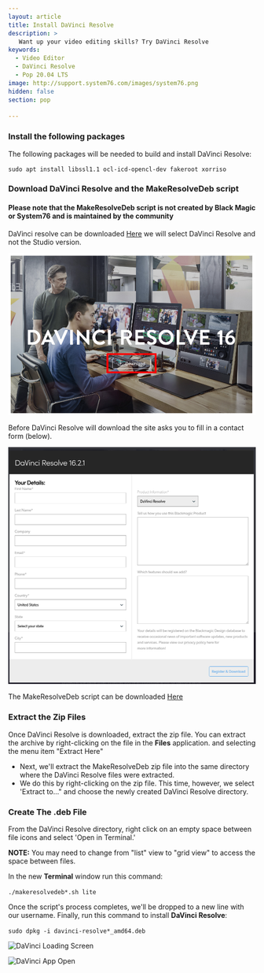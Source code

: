 ```yaml
---
layout: article
title: Install DaVinci Resolve
description: >
   Want up your video editing skills? Try DaVinci Resolve
keywords:
  - Video Editor
  - DaVinci Resolve
  - Pop 20.04 LTS
image: http://support.system76.com/images/system76.png
hidden: false
section: pop

---
```


### Install the following packages

The following packages will be needed to build and install DaVinci Resolve:

```
sudo apt install libssl1.1 ocl-icd-opencl-dev fakeroot xorriso
```

### Download DaVinci Resolve and the MakeResolveDeb script

#### Please note that the MakeResolveDeb script is not created by Black Magic or System76 and is maintained by the community

DaVinci resolve can be downloaded [Here](https://www.blackmagicdesign.com/products/davinciresolve/) we will select DaVinci Resolve and not the Studio version.

![Download button](/images/davinci-resolve/davinci-resolve-download.png)

Before DaVinci Resolve will download the site asks you to fill in a contact form (below).

![Questions for download](/images/davinci-resolve/davinci-resolve-questions.png)

The MakeResolveDeb script can be downloaded [Here](http://www.danieltufvesson.com/makeresolvedeb)

### Extract the Zip Files

Once DaVinci Resolve is downloaded, extract the zip file.
You can extract the archive by right-clicking on the file in the **Files** application. and selecting the menu item "Extract Here"

- Next, we'll extract the MakeResolveDeb zip file into the same directory where the DaVinci Resolve files were extracted.
- We do this by right-clicking on the zip file. This time, however, we select 'Extract to..." and choose the newly created DaVinci Resolve directory.

### Create The .deb File

From the DaVinci Resolve directory, right click on an empty space between file icons and select 'Open in Terminal.'

**NOTE:** You may need to change from "list" view to "grid view" to access the space between files.

In the new **Terminal** window run this command:

```./makeresolvedeb*.sh lite```

Once the script's process completes, we'll be dropped to a new line with our username.
Finally, run this command to install **DaVinci Resolve**:

```sudo dpkg -i davinci-resolve*_amd64.deb```

![DaVinci Loading Screen](/images/davinci-resolve/davinci-loading-screen.png)

![DaVinci App Open](/images/davinci-resolve/davinci-app-open.png)
